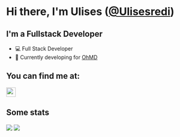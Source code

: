 # Hi there, I'm Ulises ([@Ulisesredi](https://www.linkedin.com/in/ulises-redi-377a52206/))

## I'm a Fullstack Developer
- 💻 Full Stack Developer
- 🔨 Currently developing for [OhMD](https://www.ohmd.com/)

## You can find me at:

<p>
    <a href="https://www.linkedin.com/in/ulises-redi/"><img
            src="https://img.shields.io/badge/linkedin-%230077B5.svg?&style=for-the-badge&logo=linkedin&logoColor=white"
            height=25></a> 
</p>


## Some stats

  <img align="center" src="https://github-readme-stats.vercel.app/api?username=Ulisesredi&show_icons=true&theme=tokyonight" />

  <img align="center" src="https://github-readme-stats.vercel.app/api/top-langs/?username=Ulisesredi&layout=compact&theme=tokyonight" />


